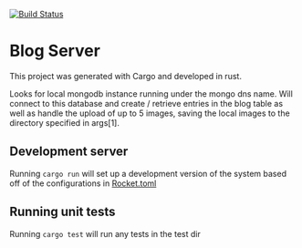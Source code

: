 [![Build Status](https://jenkins.paz.ienza.tech/job/blog-server/job/main/badge/icon)](https://jenkins.paz.ienza.tech/job/blog-server/job/main/)

# Blog Server

This project was generated with Cargo and developed in rust.

Looks for local mongodb instance running under the mongo dns name. Will connect to this database and create / retrieve entries in the blog table as well as handle the upload of up to 5 images, saving the local images to the directory specified in args[1].

## Development server

Running ```cargo run``` will set up a development version of the system based off of the configurations in [Rocket.toml](Rocket.toml)

## Running unit tests

Running ```cargo test``` will run any tests in the test dir
